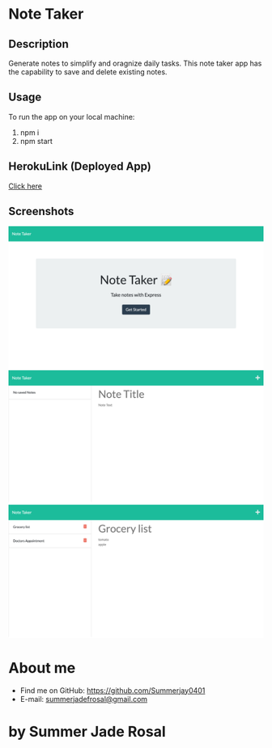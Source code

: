 # Note Taker 

## Description

Generate notes to simplify and oragnize daily tasks. This note taker app has the capability to save and delete existing notes.

## Usage
To run the app on your local machine:

1. npm i 
2. npm start

## HerokuLink (Deployed App)
[Click here](https://summer-note-taker.herokuapp.com/)

## Screenshots
![Screen1](./screenshots/summer-note-taker.herokuapp.com_.png)
![Screen2](./screenshots/summer-note-taker.herokuapp.com_notes.png)
![Screen3](./screenshots/summer-note-taker.herokuapp.com_notes%20(1).png)

# About me
* Find me on GitHub: https://github.com/Summerjay0401
* E-mail: summerjadefrosal@gmail.com

# by Summer Jade Rosal